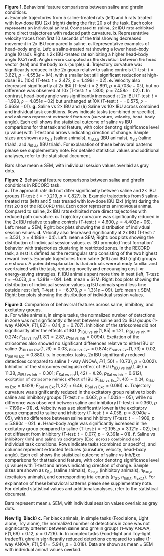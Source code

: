 **Figure 1.** Behavioral feature comparisons between saline and ghrelin conditions.\
**a.** Example trajectories from 5 saline-treated rats (left) and 5 rats treated with low-dose IBU (2x) (right) during the first 20 s of the task. Each color represents an individual animal. Compared to saline, 2x IBU rats exhibited more direct trajectories with reduced path curvature.
**b.** Representative velocity traces from first 10 seconds of the trial showing decreased movement in 2x IBU compared to saline.
**c.** Representative examples of head–body angle. Left: a saline-treated rat showing a lower head–body angle ($0$ rad). Right: a 2x IBU-treated rat exhibiting a higher head–body angle ($0.51$ rad). Angles were computed as the deviation between the head vector (teal) and the body axis (purple).
**d.** Trajectory curvature was significantly reduced in the 2x group relative to saline controls (T-test: $t=3.621$, $p=4.553e-04$), with a smaller but still significant reduction at high-dose IBU (10x) (T-test: $t=2.472$, $p=1.499e-02$).
**e.** Velocity also decreased significantly at 2x IBU (T-test: $t=2.891$, $p=4.703e-03$), but no difference was observed at 10x (T-test: $t=1.800$, $p=7.458e-02$).
**f.** In contrast, head–body angle was significantly increased at 2x IBU (T-test: $t=-1.993$, $p=4.851e-02$) but unchanged at 10X (T-test: $t=-0.575$, $p=5.663e-01$).
**g.** Saline vs 2× IBU and (**h**) Saline vs 10× IBU across combined and individual task conditions. Rows indicate tasks (combined or specific), and columns represent extracted features (curvature, velocity, head–body angle). Each cell shows the statistical outcome of saline vs IBU comparisons for that task and feature, with color denoting significance level (p value) with T-test and arrows indicating direction of change. Sample sizes are shown as $n_{\text{S,a}}$ (saline animals), $n_{\text{IBU,a}}$ (IBU animals), $n_{\text{S,t}}$ (saline trials), and $n_{\text{IBU,t}}$ (IBU trials).
For explanation of these behavioral patterns please see supplementary note.
For detailed statistical values and additional analyses, refer to the statistical document.

Bars show mean &plusmn; SEM, with individual session values overlaid as gray dots.

**Figure 2.** Behavioral feature comparisons between saline and ghrelin conditions in RECORD task.\
**a.** The approach rate did not differ significantly between saline and 2× IBU groups (T-test: $t=-0.219$, $p=0.827$).
**b.** Example trajectories from 5 saline-treated rats (left) and 5 rats treated with low-dose IBU (2x) (right) during the first 20 s of the RECORD trial. Each color represents an individual animal. Compared to saline, 2x IBU rats exhibited more direct trajectories with reduced path curvature.
**c.** Trajectory curvature was significantly reduced in the 2x IBU relative to saline controls (T-test: $t=4.600$, $p=4.402e-06$). Left: mean ± SEM; Right: box plots showing the distribution of individual session values.
**d.** Velocity also decreased significantly at 2x IBU (T-test: $t=3.531$, $p=4.189e-04$). Left: mean ± SEM; Right: box plots showing the distribution of individual session values.
**e.** IBU promoted ‘nest formation’ behavior, with trajectories clustering in restricted zones. In the RECORD task, a nest is defined as the rectangular strip consisting of the two highest reward levels. Example trajectories from saline (left) and IBU (right) groups are shown. A potential explanation is that animals were already familiar and overtrained with the task, reducing novelty and encouraging cost- or energy-saving strategies.
**f.** IBU animals spent more time in nest (left, T-test: $t=-6.073$, $p=1.381e-09$). Left: mean ± SEM; Right: box plots showing the distribution of individual session values.
**g** IBU animals spent less time outside nest (left, T-test: $t=-6.073$, $p=1.381e-09$). Left: mean ± SEM; Right: box plots showing the distribution of individual session values.

**Figure 3.** Comparison of behavioral features across saline, inhibitory, and excitatory groups.\
**a.** For white animals, in simple tasks, the normalized number of detections in zone was not significantly different between saline and 2x IBU groups (1-way ANOVA, $F(1,82)=0.14$, $p=0.707$). Inhibition of the striosomes did not significantly alter the effects of IBU ($F_{\text{IBU vs Inh}}(1,85)=1.21$, $p_{\text{IBU vs Inh}}=0.274$; $F_{\text{Sal vs Inh}}(1,87)=2.87$, $p_{\text{Sal vs Inh}}=0.094$). Excitation of the striosomes also showed no significant differences relative to either IBU or saline ($F_{\text{IBU vs Exc}}(1,76)=0.03$, $p_{\text{IBU vs Exc}}=0.874$; $F_{\text{Sal vs Exc}}(1,73)=0.02$, $p_{\text{Sal vs Exc}}=0.880$). 
**b.** In complex tasks, 2x IBU significantly reduced detections compared to saline (1-way ANOVA, $F(1,50)=10.73$), $p=0.002$). Inhibition of the striosomes extinguish effect of IBU ($F_{\text{IBU vs Inh}}(1,46)=11.38$, $p_{\text{IBU vs Inh}}=0.001$; $F_{\text{Sal vs Inh}}(1,42)=0.26$, $p_{\text{Sal vs Inh}}=0.612$), excitation of striosome mimics effect of IBU ($F_{\text{IBU vs Exc}}(1,40)=0.24$, $p_{\text{IBU vs Exc}}=0.628$; $F_{\text{Sal vs Exc}}(1,32)=6.46$, $p_{\text{Sal vs Exc}}=0.016$).
**c.** Trajectory curvature was significantly reduced in the excitatory group relative to both saline and inhibitory groups (T-test: $t=4.662$, $p=1.009e-05$), while no difference was observed between saline and inhibitory (T-test: $t=0.360$, $p=7.199e-01$).
**d.** Velocity was also significantly lower in the excitatory group compared to saline and inhibitory (T-test: $t=4.088$, $p=8.940e-05$), with no difference between saline and inhibitory (T-test: $t=-1.909$, $p=5.890e-02$).
**e.** Head–body angle was significantly increased in the excitatory group compared to saline (T-test: $t=-2.195$, $p=3.121e-02$), but not different from inhibitory (T-test: $t=0.077$, $p=9.391e-01$).
**f.** Saline vs inhibitory (Inh) and saline vs excitatory (Exc) across combined and individual task conditions. Rows indicate tasks (combined or specific), and columns represent extracted features (curvature, velocity, head–body angle). Each cell shows the statistical outcome of saline vs Inh/Exc comparisons for that task and feature, with color denoting significance level ($p$ value) with T-test and arrows indicating direction of change. Sample sizes are shown as $n_{\text{S,a}}$ (saline animals), $n_{\text{Inh,a}}$ (inhibitory animals), $n_{\text{Exc,a}}$ (excitatory animals), and corresponding trial counts ($n_{\text{S,t}}$, $n_{\text{Inh,t}}$, $n_{\text{Exc,t}}$). For explanation of these behavioral patterns please see supplementary note.
For detailed statistical values and additional analyses, refer to the statistical document.

Bars represent mean &plusmn; SEM, with individual session values overlaid as gray dots.

**New fig (Black)** **c.** For black animals, in simple tasks (Food alone, Light alone, Toy alone), the normalized number of detections in zone was not significantly different between saline and ghrelin groups (1-way ANOVA, $F(1,69)=0.12$, $p=0.726$). **b.** In complex tasks (Food–light and Toy–light tradeoff), ghrelin significantly reduced detections compared to saline (1-way ANOVA, $F(1,54)=5.94$), $p=0.018$). Data are shown as mean ± SEM with individual animal values overlaid.